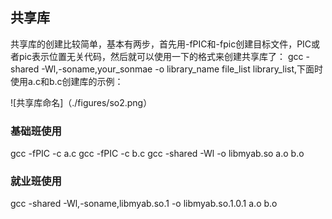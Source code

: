## 共享库

共享库的创建比较简单，基本有两步，首先用-fPIC和-fpic创建目标文件，PIC或者pic表示位置无关代码，然后就可以使用一下的格式来创建共享库了： gcc -shared -Wl,-soname,your_sonmae -o library_name file_list library_list,下面时使用a.c和b.c创建库的示例：

![共享库命名]（./figures/so2.png）

### 基础班使用

gcc -fPIC -c a.c
gcc -fPIC -c b.c
gcc -shared -Wl -o libmyab.so a.o b.o

### 就业班使用

gcc -shared -Wl,-soname,libmyab.so.1 -o libmyab.so.1.0.1 a.o b.o

